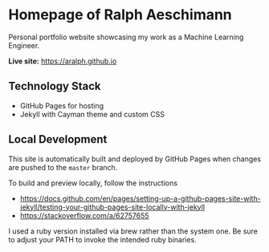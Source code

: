 # Homepage of Ralph Aeschimann

Personal portfolio website showcasing my work as a Machine Learning Engineer.

**Live site:** https://aralph.github.io

## Technology Stack

- GitHub Pages for hosting
- Jekyll with Cayman theme and custom CSS

## Local Development

This site is automatically built and deployed by GitHub Pages when changes are pushed to the `master` branch.

To build and preview locally, follow the instructions
- https://docs.github.com/en/pages/setting-up-a-github-pages-site-with-jekyll/testing-your-github-pages-site-locally-with-jekyll
- https://stackoverflow.com/a/62757655

I used a ruby version installed via brew rather than the system one. 
Be sure to adjust your PATH to invoke the intended ruby binaries. 